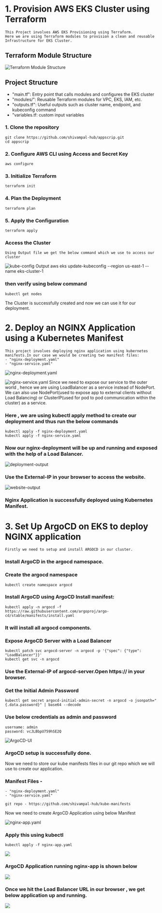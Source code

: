 # 1. Provision AWS EKS Cluster using Terraform

    This Project involves AWS EKS Provisioning using Terraform.
    Here we are using Terraform modules to provision a clean and reusable Infrastructure for EKS Cluster.

## Terraform Module Structure
![Terraform Module Structure](ss/module_structure.png)

## Project Structure
- "main.tf": Entry point that calls modules and configures the EKS cluster
- "modules/": Reusable Terraform modules for VPC, EKS, IAM, etc.
- "outputs.tf": Useful outputs such as cluster name, endpoint, and kubeconfig command
- "variables.tf: custom input variables

### 1. Clone the repository
    git clone https://github.com/shivampal-hub/appscrip.git
    cd appscrip

### 2. Configure AWS CLI using Access and Secret Key
    aws configure

### 3. Initialize Terraform
    terraform init
    
### 4. Plan the Deployment
    terraform plan
### 5. Apply the Configuration
    terraform apply

### Access the Cluster
    Using Output file we get the below command which we use to access our cluster
![kube-config Output](ss/kube-config-output.png)
    aws eks update-kubeconfig --region us-east-1 --name eks-cluster-1

### then verify using below command
    kubectl get nodes

 The Cluster is successfully  created and now we can use it for our deployment.

# 2. Deploy an NGINX Application using a Kubernetes Manifest

    This project involves deploying nginx application using kubernetes manifests.In our case we would be creating two manifest files:
    - "nginx-deployment.yaml"
    - "nginx-service.yaml"

![nginx-deployment.yaml](ss/nginx-deployment.png)

![nginx-service.yaml](ss/nginx-service.png)
Since we need to expose our service to the outer world , hence we are using LoadBalancer as a service instead of NodePort.
We can also use NodePort(used to expose app to external clients without Load Balancing) or ClusterIP(used for pod to pod communication within the cluster) as a service.

### Here , we are using kubectl apply method to create our deployment and thus run the below commands
    kubectl apply -f nginx-deployment.yaml
    kubectl apply -f nginx-service.yaml

### Now our nginx-deployment will be up and running and exposed with the help of a Load Balancer.
![deployment-output](ss/deployment-output.png)

### Use the External-IP in your browser to access the website.
![website-output](ss/website-output.png)


### Nginx Application is successfully deployed using Kubernetes Manifest.

# 3. Set Up ArgoCD on EKS to deploy NGINX application
    Firstly we need to setup and install ARGOCD in our cluster.
### Install ArgoCD in the argocd namespace.

### Create the argocd namespace
    kubectl create namespace argocd
        
### Install ArgoCD using ArgoCD Install manifest:
    kubectl apply -n argocd -f https://raw.githubusercontent.com/argoproj/argo-cd/stable/manifests/install.yaml
### It will install all argocd components.

### Expose ArgoCD Server with a Load Balancer
    kubectl patch svc argocd-server -n argocd -p '{"spec": {"type": "LoadBalancer"}}'
    kubectl get svc -n argocd

### Use the External-IP of argocd-server.Open https://<external-ip> in your browser.
        
### Get the Initial Admin Password
    kubectl get secret argocd-initial-admin-secret -n argocd -o jsonpath="{.data.password}" | base64 --decode
    
### Use below credentials as admin and password
    username: admin
    password: vcJLBbpU759hSE2Q

![ArgoCD-UI](ss/argocd-ui.png)

### ArgoCD setup is successfully done.

Now we need to store our kube manifests files in our git repo which we will use to create our application.

### Manifest Files -
    - "nginx-deployment.yaml"
    - "nginx-service.yaml"

    git repo - https://github.com/shivampal-hub/kube-manifests

Now we need to create ArgoCD Application using below Manifest

![nginx-app.yaml](ss/nginx-app.png)

### Apply this using kubectl
    kubectl apply -f nginx-app.yaml

![](ss/kubectl-output.png)
### ArgoCD Application running nginx-app is shown below
![](ss/argocdapp-output.png)
### Once we hit the Load Balancer URL in our browser , we get below application up and running. 
![](ss/website-output.png)





